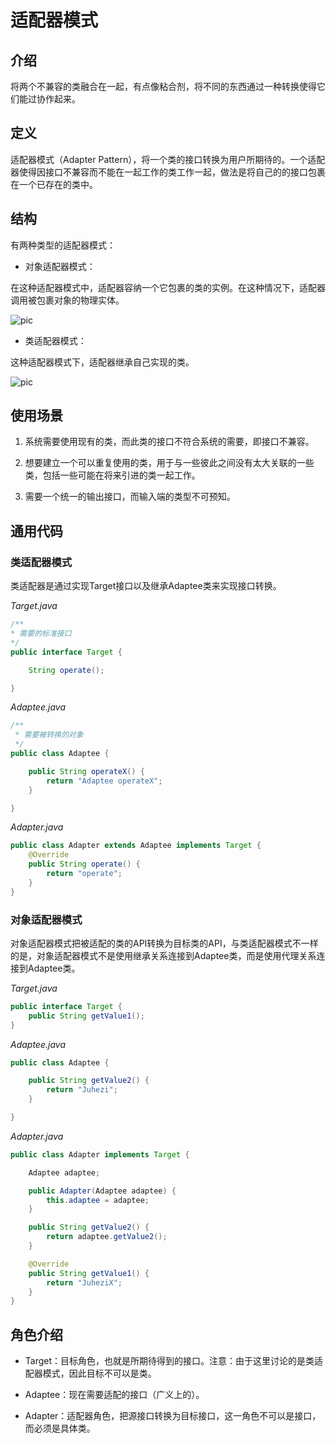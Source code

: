 # 适配器模式

## 介绍

  将两个不兼容的类融合在一起，有点像粘合剂，将不同的东西通过一种转换使得它们能过协作起来。

## 定义

  适配器模式（Adapter Pattern），将一个类的接口转换为用户所期待的。一个适配器使得因接口不兼容而不能在一起工作的类工作一起，做法是将自己的的接口包裹在一个已存在的类中。

## 结构

  有两种类型的适配器模式：

* 对象适配器模式：

在这种适配器模式中，适配器容纳一个它包裹的类的实例。在这种情况下，适配器调用被包裹对象的物理实体。

![pic](http://ww3.sinaimg.cn/mw690/005TG3l2jw1f8yys8egsyj30aq07pwet.jpg)

* 类适配器模式：

这种适配器模式下，适配器继承自己实现的类。

![pic](http://ww1.sinaimg.cn/mw690/005TG3l2jw1f8yys7pltnj30aj082gm0.jpg)

## 使用场景

  1. 系统需要使用现有的类，而此类的接口不符合系统的需要，即接口不兼容。

  2. 想要建立一个可以重复使用的类，用于与一些彼此之间没有太大关联的一些类，包括一些可能在将来引进的类一起工作。

  3. 需要一个统一的输出接口，而输入端的类型不可预知。

## 通用代码

### 类适配器模式

类适配器是通过实现Target接口以及继承Adaptee类来实现接口转换。

*Target.java*
```java
/**
* 需要的标准接口
*/
public interface Target {

    String operate();

}
```

*Adaptee.java*
```java
/**
 * 需要被转换的对象
 */
public class Adaptee {

    public String operateX() {
        return "Adaptee operateX";
    }

}
```

*Adapter.java*
```java
public class Adapter extends Adaptee implements Target {
    @Override
    public String operate() {
        return "operate";
    }
}
```

### 对象适配器模式

  对象适配器模式把被适配的类的API转换为目标类的API，与类适配器模式不一样的是，对象适配器模式不是使用继承关系连接到Adaptee类，而是使用代理关系连接到Adaptee类。


*Target.java*
```java
public interface Target {
    public String getValue1();
}
```

*Adaptee.java*
```java
public class Adaptee {

    public String getValue2() {
        return "Juhezi";
    }

}
```

*Adapter.java*
```java
public class Adapter implements Target {

    Adaptee adaptee;

    public Adapter(Adaptee adaptee) {
        this.adaptee = adaptee;
    }

    public String getValue2() {
        return adaptee.getValue2();
    }

    @Override
    public String getValue1() {
        return "JuheziX";
    }
}
```

## 角色介绍

* Target：目标角色，也就是所期待得到的接口。注意：由于这里讨论的是类适配器模式，因此目标不可以是类。

* Adaptee：现在需要适配的接口（广义上的）。

* Adapter：适配器角色，把源接口转换为目标接口，这一角色不可以是接口，而必须是具体类。
